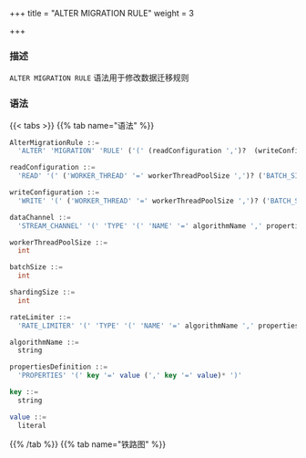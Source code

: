 +++
title = "ALTER MIGRATION RULE"
weight = 3

+++

### 描述

`ALTER MIGRATION RULE` 语法用于修改数据迁移规则
### 语法

{{< tabs >}}
{{% tab name="语法" %}}
```sql
AlterMigrationRule ::=
  'ALTER' 'MIGRATION' 'RULE' ('(' (readConfiguration ',')?  (writeConfiguration  ',')? (dataChannel)? ')')?

readConfiguration ::=
  'READ' '(' ('WORKER_THREAD' '=' workerThreadPoolSize ',')? ('BATCH_SIZE' '=' batchSize ',')? ('SHARDING_SIZE' '=' shardingSize ',')? (rateLimiter)? ')'

writeConfiguration ::=
  'WRITE' '(' ('WORKER_THREAD' '=' workerThreadPoolSize ',')? ('BATCH_SIZE' '=' batchSize ',')? ('SHARDING_SIZE' '=' shardingSize ',')? (rateLimiter)? ')'

dataChannel ::=
  'STREAM_CHANNEL' '(' 'TYPE' '(' 'NAME' '=' algorithmName ',' propertiesDefinition ')' ')'

workerThreadPoolSize ::=
  int

batchSize ::=
  int

shardingSize ::=
  int

rateLimiter ::=
  'RATE_LIMITER' '(' 'TYPE' '(' 'NAME' '=' algorithmName ',' propertiesDefinition ')' ')'

algorithmName ::=
  string

propertiesDefinition ::=
  'PROPERTIES' '(' key '=' value (',' key '=' value)* ')'

key ::=
  string

value ::=
  literal
```
{{% /tab %}}
{{% tab name="铁路图" %}}
<iframe frameborder="0" name="diagram" id="diagram" width="100%" height="100%"></iframe>
{{% /tab %}}
{{< /tabs >}}

### 补充说明

- `ALTER MIGRATION RULE` 可以只修改数据迁移规则中一项配置并不影响其他配置

### 示例

- 修改数据迁移规则

```sql
ALTER MIGRATION RULE (
  READ( WORKER_THREAD=40, BATCH_SIZE=1000, SHARDING_SIZE=10000000, RATE_LIMITER (TYPE(NAME='QPS',PROPERTIES('qps'='500')))), 
  WRITE( WORKER_THREAD=40, BATCH_SIZE=1000, RATE_LIMITER (TYPE(NAME='TPS',PROPERTIES('tps'='2000')))), 
  STREAM_CHANNEL ( TYPE(NAME='MEMORY',PROPERTIES('block-queue-size'='10000')))
  );
```

- 仅修改数据迁移规则中的数据读取配置

```sql
ALTER MIGRATION RULE (
  READ(WORKER_THREAD=40, BATCH_SIZE=1000, SHARDING_SIZE=10000000, RATE_LIMITER (TYPE(NAME='QPS',PROPERTIES('qps'='500'))))
  );
```

- 仅修改数据迁移规则中的数据写入配置

```sql
ALTER MIGRATION RULE (
  WRITE(WORKER_THREAD=40, BATCH_SIZE=1000, SHARDING_SIZE=10000000, RATE_LIMITER (TYPE(NAME='QPS',PROPERTIES('qps'='500'))))
  );
```

- 仅修改数据迁移规则中的数据通道配置

```sql
ALTER MIGRATION RULE (
  STREAM_CHANNEL ( TYPE( NAME='MEMORY', PROPERTIES('block-queue-size'='10000')))
  );
```

### 保留字

`ALTER`、`MIGRATION`、`RULE`、`READ`、`WRITE`、`WORKER_THREAD`、`BATCH_SIZE`、`SHARDING_SIZE`、`STREAM_CHANNEL`、`TYPE`、`NAME`、`PROPERTIES`

### 相关链接

- [保留字](/cn/reference/distsql/syntax/reserved-word/)